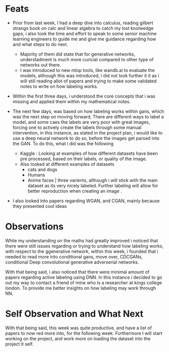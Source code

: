 # Feats

- Prior from last week, I had a deep dive into calculus, reading gilbert strangs book on calc and linear algebra to
catch my lost knolwedge gaps, i also took the time and effort to speak to some senior machine learning engineers to
guide me and give me guidance regarding how and what steps to do next.

  - Majority of them did state that for generative networks, understadment is much more curicial compared to other type
    of networks out there.
  - I was introduced to new mlop tools, like wandb.ai to evaluate the models, although this was introduced, i did not
    look further it it as i will still reading allot of papers and trying to make some validated notes to write on how
    labeling works.

- Within the first three days, i understood the core concepts that i was missing and applied them within my mathematical
notes.

- The next few days, was based on how labeling works within gans, which was the next step on moving forward; There are
different ways to label a model, and some caes the labels are very poor with great images, forcing one to actively
create the labels through some manual intervention, in this instance, as stated in the project plan, i would like to use
a deep neural network to do so, before the images get parsed into the GAN. To do this, what i did was the following
  - Kaggle : Looking at examples of how different datasets have been pre processed, based on their labels, or quality
    of the image.
  - Also looked at different examples of datasets
    - cats and dogs
    - Humans
    - Anime faces | three varients, although i will stick with the main dataset as its very nicely labeled. Further
            labeling will allow for better reproduction when creating an image .
- I also looked into papers regarding WGAN, and CGAN, mainly because they presented cool ideas

# Observations

While my understanding on the maths had greatly improved i noticed that there were still issues regarding or trying to
understand how labeling works, with respect to the ggenerative network, within this week, i founded that i needed to
read more into conditional gans, move over, CDCGANs, conditional Deep convolutional generative adverserial networks.

With that being said, i also noticed that there were minimal amount of papers regarding active labeling using DNN. In
this instance i decided to go out my way to contact a friend of mine who is a researcher at kings college london. To
provide me better insights on how labeling may work through NN.

# Self Observation and What Next

With that being said, this week was quite productive, and have a list of papers to now red more into, for the following
week. Furthermore I will start working on the project, and work more on loading the dataset into the project it self.
